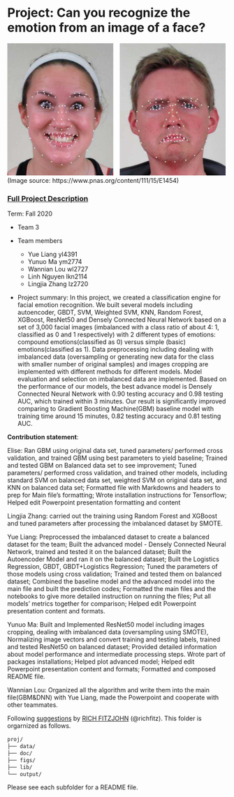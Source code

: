 # Project: Can you recognize the emotion from an image of a face? 
<img src="figs/CE.jpg" alt="Compound Emotions" width="500"/>
(Image source: https://www.pnas.org/content/111/15/E1454)

### [Full Project Description](doc/project3_desc.md)

Term: Fall 2020

+ Team 3
+ Team members
	+ Yue Liang yl4391
	+ Yunuo Ma ym2774
	+ Wannian Lou wl2727
	+ Linh Nguyen lkn2114
	+ Lingjia Zhang lz2720

+ Project summary: In this project, we created a classification engine for facial emotion recognition. We built several models including autoencoder, GBDT, SVM, Weighted SVM, KNN, Random Forest, XGBoost, ResNet50 and Densely Connected Neural Network based on a set of 3,000 facial images (imbalanced with a class ratio of about 4: 1, classified as 0 and 1 respectively) with 2 different types of emotions: compound emotions(classified as 0) versus simple (basic) emotions(classified as 1). Data preprocessing including dealing with imbalanced data (oversampling or generating new data for the class with smaller number of original samples) and images cropping are implemented with different methods for different models. Model evaluation and selection on imbalanced data are implemented. Based on the performance of our models, the best advance model is Densely Connected Neural Network with 0.90 testing accuracy and 0.98 testing AUC, which trained within 3 minutes. Our result is significantly improved comparing to Gradient Boosting Machine(GBM) baseline model with training time around 15 minutes, 0.82 testing accuracy and 0.81 testing AUC. 
	
**Contribution statement**: 

Elise: Ran GBM using original data set, tuned parameters/ performed cross validation, and trained GBM using best parameters to yield baseline; Trained and tested GBM on Balanced data set to see improvement; Tuned parameters/ performed cross validation, and trained other models, including standard SVM on balanced data set, weighted SVM on original data set, and KNN on balanced data set; Formatted file with Markdowns and headers to prep for Main file’s formatting; Wrote installation instructions for Tensorflow; Helped edit Powerpoint presentation formatting and content

Lingjia Zhang: carried out the training using Random Forest and XGBoost and tuned parameters after processing the imbalanced dataset by SMOTE.

Yue Liang:  Preprocessed the imbalanced dataset to create a balanced dataset for the team; Built the advanced model - Densely Connected Neural Network, trained and tested it on the balanced dataset; Built the Autoencoder Model and ran it on the balanced dataset; Built the Logistics Regression, GBDT, GBDT+Logistics Regression; Tuned the parameters of those models using cross validation; Trained and tested them on balanced dataset; Combined the baseline model and the advanced model into the main file and built the prediction codes; Formatted the main files and the notebooks to give more detailed instruction on running the files; Put all models’ metrics together for comparison; Helped edit Powerpoint presentation content and formats.

Yunuo Ma: Built and Implemented ResNet50 model including images cropping, dealing with imbalanced data (oversampling using SMOTE), Normalizing image vectors and convert training and testing labels, trained and tested ResNet50 on balanced dataset; Provided detailed information about model performance and intermediate processing steps. Wrote part of packages installations; Helped plot advanced model; Helped edit Powerpoint presentation content and formats; Formatted and composed README file.

Wannian Lou: Organized all the algorithm and write them into the main file(GBM&DNN) with Yue Liang, made the Powerpoint and cooperate with other teammates. 


Following [suggestions](http://nicercode.github.io/blog/2013-04-05-projects/) by [RICH FITZJOHN](http://nicercode.github.io/about/#Team) (@richfitz). This folder is orgarnized as follows.


```
proj/
├── data/
├── doc/
├── figs/
├── lib/
└── output/
```

Please see each subfolder for a README file.
